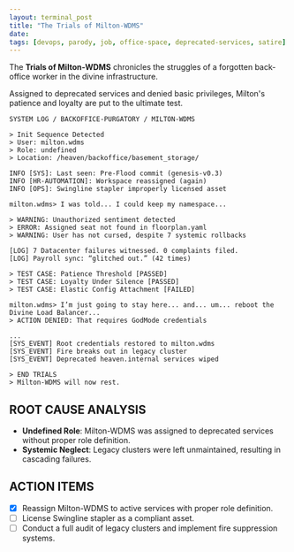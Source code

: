 ```yaml
---
layout: terminal_post
title: "The Trials of Milton-WDMS"
date: 
tags: [devops, parody, job, office-space, deprecated-services, satire]
---
```


The **Trials of Milton-WDMS** chronicles the struggles of a forgotten back-office worker in the divine infrastructure.

Assigned to deprecated services and denied basic privileges, Milton's patience and loyalty are put to the ultimate test.


```
SYSTEM LOG / BACKOFFICE-PURGATORY / MILTON-WDMS

> Init Sequence Detected
> User: milton.wdms
> Role: undefined
> Location: /heaven/backoffice/basement_storage/

INFO [SYS]: Last seen: Pre-Flood commit (genesis-v0.3)
INFO [HR-AUTOMATION]: Workspace reassigned (again)
INFO [OPS]: Swingline stapler improperly licensed asset

milton.wdms> I was told... I could keep my namespace...

> WARNING: Unauthorized sentiment detected
> ERROR: Assigned seat not found in floorplan.yaml
> WARNING: User has not cursed, despite 7 systemic rollbacks

[LOG] 7 Datacenter failures witnessed. 0 complaints filed.
[LOG] Payroll sync: “glitched out.” (42 times)

> TEST CASE: Patience Threshold [PASSED]
> TEST CASE: Loyalty Under Silence [PASSED]
> TEST CASE: Elastic Config Attachment [FAILED]

milton.wdms> I’m just going to stay here... and... um... reboot the Divine Load Balancer...
> ACTION DENIED: That requires GodMode credentials

...
[SYS_EVENT] Root credentials restored to milton.wdms
[SYS_EVENT] Fire breaks out in legacy cluster
[SYS_EVENT] Deprecated heaven.internal services wiped

> END TRIALS
> Milton-WDMS will now rest.
```

## **ROOT CAUSE ANALYSIS**

- **Undefined Role**: Milton-WDMS was assigned to deprecated services without proper role definition.
- **Systemic Neglect**: Legacy clusters were left unmaintained, resulting in cascading failures.
  
## **ACTION ITEMS**

- [x] Reassign Milton-WDMS to active services with proper role definition.
- [ ] License Swingline stapler as a compliant asset.
- [ ] Conduct a full audit of legacy clusters and implement fire suppression systems.